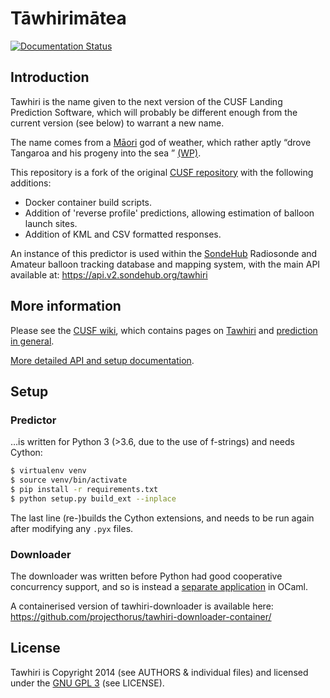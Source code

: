 # T&#257;whirim&#257;tea

[![Documentation Status](https://readthedocs.org/projects/tawhiri/badge/?version=latest)](https://readthedocs.org/projects/tawhiri/?badge=latest)

## Introduction

Tawhiri is the name given to the next version of the CUSF Landing Prediction
Software, which will probably be different enough from the current version
(see below) to warrant a new name.

The name comes from a
[M&#257;ori](http://en.wikipedia.org/wiki/M%C4%81ori_people)
god of weather, which rather aptly
&ldquo;drove Tangaroa and his progeny into the sea &rdquo;
[(WP)](http://en.wikipedia.org/wiki/Tawhiri).

This repository is a fork of the original [CUSF repository](https://github.com/cuspaceflight/tawhiri) with the following additions:
* Docker container build scripts.
* Addition of 'reverse profile' predictions, allowing estimation of balloon launch sites.
* Addition of KML and CSV formatted responses.

An instance of this predictor is used within the [SondeHub](https://sondehub.org) Radiosonde and Amateur balloon tracking database and mapping system, with the main API available at: https://api.v2.sondehub.org/tawhiri

## More information

Please see the [CUSF wiki](http://www.cusf.co.uk/wiki/), which contains pages
on [Tawhiri](http://www.cusf.co.uk/wiki/tawhiri:start) and [prediction in
general](http://www.cusf.co.uk/wiki/landing_predictor).

[More detailed API and setup documentation](http://tawhiri.cusf.co.uk/).

## Setup

### Predictor

…is written for Python 3 (>3.6, due to the use of f-strings) and needs Cython:

```bash
$ virtualenv venv
$ source venv/bin/activate
$ pip install -r requirements.txt
$ python setup.py build_ext --inplace
```

The last line (re-)builds the Cython extensions, and needs to be run again
after modifying any `.pyx` files.


### Downloader

The downloader was written before Python had good cooperative concurrency
support, and so is instead a [separate
application](https://github.com/cuspaceflight/tawhiri-downloader) in OCaml.

A containerised version of tawhiri-downloader is available here: https://github.com/projecthorus/tawhiri-downloader-container/

## License

Tawhiri is Copyright 2014 (see AUTHORS & individual files) and licensed under
the [GNU GPL 3](http://gplv3.fsf.org/) (see LICENSE).
